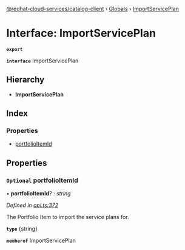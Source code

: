 [@redhat-cloud-services/catalog-client](../README.md) › [Globals](../globals.md) › [ImportServicePlan](importserviceplan.md)

# Interface: ImportServicePlan

**`export`** 

**`interface`** ImportServicePlan

## Hierarchy

* **ImportServicePlan**

## Index

### Properties

* [portfolioItemId](importserviceplan.md#optional-portfolioitemid)

## Properties

### `Optional` portfolioItemId

• **portfolioItemId**? : *string*

*Defined in [api.ts:372](https://github.com/RedHatInsights/javascript-clients/blob/master/packages/catalog/api.ts#L372)*

The Portfolio Item to import the service plans for.

**`type`** {string}

**`memberof`** ImportServicePlan
